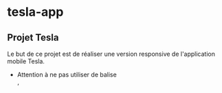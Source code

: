 # tesla-app

## Projet Tesla

Le but de ce projet est de réaliser une version responsive de l'application mobile Tesla.
- Attention à ne pas utiliser de balise <div>, <span>

